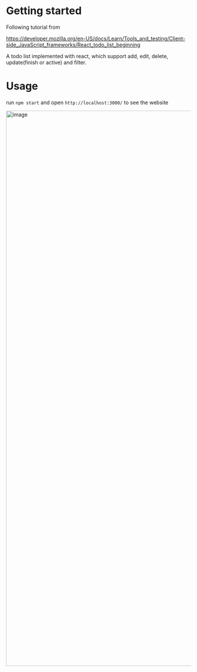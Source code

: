 # Getting started

Following tutorial from 

<https://developer.mozilla.org/en-US/docs/Learn/Tools_and_testing/Client-side_JavaScript_frameworks/React_todo_list_beginning>

A todo list implemented with react, which support add, edit, delete, update(finish or active) and filter.

# Usage

run `npm start` and open `http://localhost:3000/` to see the website

<img width="1511" alt="image" src="https://user-images.githubusercontent.com/38913974/231230158-e3c33644-a08f-4080-aef8-082353aff205.png">
